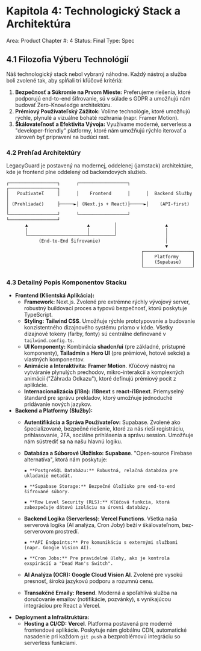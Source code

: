 # Kapitola 4: Technologický Stack a Architektúra

Area: Product
Chapter #: 4
Status: Final
Type: Spec

## 4.1 Filozofia Výberu Technológií

Náš technologický stack nebol vybraný náhodne. Každý nástroj a služba boli zvolené tak, aby spĺňali tri kľúčové kritériá:

1. **Bezpečnosť a Súkromie na Prvom Mieste:** Preferujeme riešenia, ktoré podporujú end-to-end šifrovanie, sú v súlade s GDPR a umožňujú nám budovať Zero-Knowledge architektúru.
2. **Prémiový Používateľský Zážitok:** Volíme technológie, ktoré umožňujú rýchle, plynulé a vizuálne bohaté rozhrania (napr. Framer Motion).
3. **Škálovateľnosť a Efektivita Vývoja:** Využívame moderné, serverless a "developer-friendly" platformy, ktoré nám umožňujú rýchlo iterovať a zároveň byť pripravení na budúci rast.

### 4.2 Prehľad Architektúry

LegacyGuard je postavený na modernej, oddelenej (jamstack) architektúre, kde je frontend plne oddelený od backendových služieb.

```text
┌──────────────────┐      ┌──────────────────┐      ┌──────────────────┐
│   Používateľ     │      │    Frontend      │      │  Backend Služby  │
│ (Prehliadač)     ├─────►│ (Next.js + React)├─────►│    (API-first)   │
└──────────────────┘      └──────────────────┘      └──────────────────┘
       ▲                      ▲         │                  ▲
       │                      │         │                  │
       └──────────────────────┴─────────┘                  │
            (End-to-End Šifrovanie)                        │
                                                           ▼
                                                  ┌──────────────────┐
                                                  │    Platformy     │
                                                  │    (Supabase)    │
                                                  └──────────────────┘
```

### 4.3 Detailný Popis Komponentov Stacku

- **Frontend (Klientská Aplikácia):**
  - **Framework:** Next.js. Zvolené pre extrémne rýchly vývojový server, robustný buildovací proces a typovú bezpečnosť, ktorú poskytuje TypeScript.
  - **Styling:** **Tailwind CSS**. Umožňuje rýchle prototypovanie a budovanie konzistentného dizajnového systému priamo v kóde. Všetky dizajnové tokeny (farby, fonty) sú centrálne definované v `tailwind.config.ts`.
  - **UI Komponenty:** Kombinácia **shadcn/ui** (pre základné, prístupné komponenty), **Tailadmin** a **Hero UI** (pre prémiové, hotové sekcie) a vlastných komponentov.
  - **Animácie a Interaktivita:** **Framer Motion**. Kľúčový nástroj na vytváranie plynulých prechodov, mikro-interakcií a komplexných animácií ("Záhrada Odkazu"), ktoré definujú prémiový pocit z aplikácie.
  - **Internacionalizácia (i18n):** **i18next** s **react-i18next**. Priemyselný štandard pre správu prekladov, ktorý umožňuje jednoduché pridávanie nových jazykov.
- **Backend a Platformy (Služby):**
  - **Autentifikácia a Správa Používateľov:** Supabase. Zvolené ako špecializované, bezpečné riešenie, ktoré za nás rieši registráciu, prihlasovanie, 2FA, sociálne prihlásenia a správu session. Umožňuje nám sústrediť sa na našu hlavnú logiku.
  - **Databáza a Súborové Úložisko:** **Supabase**. "Open-source Firebase alternatíva", ktorá nám poskytuje:

    ```text
    ▪ **PostgreSQL Databázu:** Robustná, relačná databáza pre ukladanie metadát.

    ▪ **Supabase Storage:** Bezpečné úložisko pre end-to-end šifrované súbory.

    ▪ **Row Level Security (RLS):** Kľúčová funkcia, ktorá zabezpečuje dátovú izoláciu na úrovni databázy.
    ```

  - **Backend Logika (Serverless):** **Vercel Functions**. Všetka naša serverová logika (AI analýza, Cron Joby) beží v škálovateľnom, bez-serverovom prostredí.

    ```text
    ▪ **API Endpoints:** Pre komunikáciu s externými službami (napr. Google Vision AI).

    ▪ **Cron Jobs:** Pre pravidelné úlohy, ako je kontrola exspirácií a "Dead Man's Switch".
    ```

  - **AI Analýza (OCR):** **Google Cloud Vision AI**. Zvolené pre vysokú presnosť, širokú jazykovú podporu a rozumnú cenu.
  - **Transakčné Emaily:** **Resend**. Moderná a spoľahlivá služba na doručovanie emailov (notifikácie, pozvánky), s vynikajúcou integráciou pre React a Vercel.
- **Deployment a Infraštruktúra:**
  - **Hosting a CI/CD:** **Vercel**. Platforma postavená pre moderné frontendové aplikácie. Poskytuje nám globálnu CDN, automatické nasadenie pri každom `git push` a bezproblémovú integráciu so serverless funkciami.
